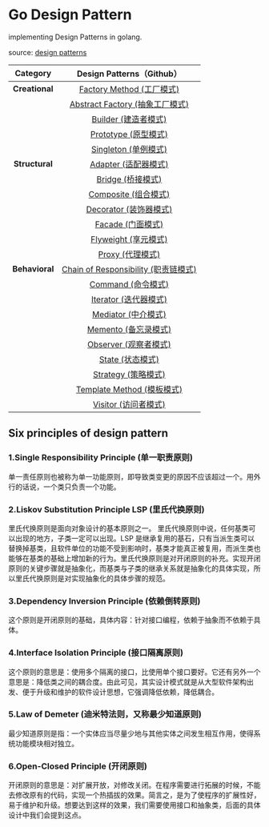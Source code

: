 # Go Design Pattern

implementing Design Patterns in golang.

source: [design patterns](https://refactoring.guru/design-patterns)

|  **Category**   |             **Design Patterns（Github）**              |
| :------------: | :----------------------------------------------------: |
| **Creational** |        [Factory Method (工厂模式)](01_factory)         |
|                | [Abstract Factory (抽象工厂模式)](02_abstract_factory) |
|                |           [Builder (建造者模式)](03_builder)           |
|                |          [Prototype (原型模式)](04_prototype)          |
|                |          [Singleton (单例模式)](05_singleton)          |
| **Structural** |           [Adapter (适配器模式)](06_adapter)           |
|                |             [Bridge (桥接模式)](07_bridge)             |
|                |          [Composite (组合模式)](08_composite)          |
|                |               [Decorator (装饰器模式)]()               |
|                |                 [Facade (门面模式)]()                  |
|                |                [Flyweight (享元模式)]()                |
|                |                  [Proxy (代理模式)]()                  |
| **Behavioral** |        [Chain of Responsibility (职责链模式)]()        |
|                |                 [Command (命令模式)]()                 |
|                |               [Iterator (迭代器模式)]()                |
|                |                [Mediator (中介模式)]()                 |
|                |                [Memento (备忘录模式)]()                |
|                |               [Observer (观察者模式)]()                |
|                |                  [State (状态模式)]()                  |
|                |                [Strategy (策略模式)]()                 |
|                |             [Template Method (模板模式)]()             |
|                |                [Visitor (访问者模式)]()                |

## Six principles of design pattern

### 1.Single Responsibility Principle (单一职责原则)

单一责任原则也被称为单一功能原则，即导致类变更的原因不应该超过一个。用外行的话说，一个类只负责一个功能。

### 2.Liskov Substitution Principle LSP (里氏代换原则)

里氏代换原则是面向对象设计的基本原则之一。 里氏代换原则中说，任何基类可以出现的地方，子类一定可以出现。LSP 是继承复用的基石，只有当派生类可以替换掉基类，且软件单位的功能不受到影响时，基类才能真正被复用，而派生类也能够在基类的基础上增加新的行为。里氏代换原则是对开闭原则的补充。实现开闭原则的关键步骤就是抽象化，而基类与子类的继承关系就是抽象化的具体实现，所以里氏代换原则是对实现抽象化的具体步骤的规范。

### 3.Dependency Inversion Principle (依赖倒转原则)

这个原则是开闭原则的基础，具体内容：针对接口编程，依赖于抽象而不依赖于具体。

### 4.Interface Isolation Principle (接口隔离原则)

这个原则的意思是：使用多个隔离的接口，比使用单个接口要好。它还有另外一个意思是：降低类之间的耦合度。由此可见，其实设计模式就是从大型软件架构出发、便于升级和维护的软件设计思想，它强调降低依赖，降低耦合。

### 5.Law of Demeter (迪米特法则，又称最少知道原则)

最少知道原则是指：一个实体应当尽量少地与其他实体之间发生相互作用，使得系统功能模块相对独立。

### 6.Open-Closed Principle (开闭原则)

开闭原则的意思是：对扩展开放，对修改关闭。在程序需要进行拓展的时候，不能去修改原有的代码，实现一个热插拔的效果。简言之，是为了使程序的扩展性好，易于维护和升级。想要达到这样的效果，我们需要使用接口和抽象类，后面的具体设计中我们会提到这点。
